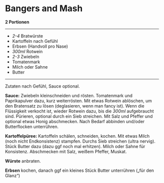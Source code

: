 # Bangers and Mash

**2 Portionen**

---

- *2-4* Bratwürste
- Kartoffeln nach Gefühl
- Erbsen (Handvoll pro Nase)
- *300ml* Rotwein
- *2-3* Zwiebeln
- Tomatenmark
- Milch oder Sahne
- Butter

---

Zutaten nach Gefühl, Sauce optional.

**Sauce:** Zwiebeln kleinschneiden und rösten. Tomatenmark und Paprikapulver dazu, kurz weiterrösten. Mit etwas Rotwein
ablöschen, um den Bratensatz zu lösen (deglasieren, wenn man fancy ist). Wenn die Flüssigkeit verkocht ist, wieder
Rotwein dazu, bis die *300ml* aufgebraucht sind. Pürieren, optional durch ein Sieb streichen. Mit Salz und Pfeffer und
optional etwas Honig abschmecken. Nach Bedarf abbinden und/oder Butterflocken unterrühren.

**Kartoffelpüree:** Kartoffeln schälen, schneiden, kochen. Mit etwas Milch (noch nicht Endkonsistenz) stampfen. Durchs
Sieb streichen (ultra nervig). Stück Butter dazu (dazu ggf noch mal erhitzen). Milch oder Sahne für Konsistenz.
Abschmecken mit Salz, weißem Pfeffer, Muskat.

**Würste** anbraten.

**Erbsen** kochen, danach ggf ein kleines Stück Butter unterrühren („für den Glanz“)
